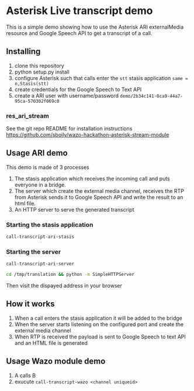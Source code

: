 # Asterisk Live transcript demo

This is a simple demo showing how to use the Asterisk ARI externalMedia resource and Google Speech API to get
a transcript of a call.

## Installing

1. clone this repository
2. python setup.py install
3. configure Asterisk such that calls enter the `stt` stasis application `same = n,Stasis(stt)`
4. create credentials for the Google Speech to Text API
5. create a ARI user with username/password `demo/2b34c141-0ca9-44a7-95ca-570302f069c0`

### res_ari_stream

See the git repo README for installation instructions https://github.com/sboily/wazo-hackathon-asterisk-stream-module


## Usage ARI demo

This demo is made of 3 processes

1. The stasis application which receives the incoming call and puts everyone in a bridge.
2. The server which create the external media channel, receives the RTP from Asterisk sends it to Google Speech API and write the result to an html file.
3. An HTTP server to serve the generated transcript

### Starting the stasis application

```sh
call-transcript-ari-stasis
```

### Starting the server

```sh
call-transcript-ari-server
```

```sh
cd /tmp/translation && python -m SimpleHTTPServer
```

Then visit the dispayed address in your browser


## How it works

1. When a call enters the stasis application it will be added to the bridge
2. When the server starts listening on the configured port and create the external media channel
3. When RTP is received the payload is sent to Google Speech to text API and an HTML file is generated


## Usage Wazo module demo

1. A calls B
2. exucute `call-transcript-wazo <channel uniqueid>`
